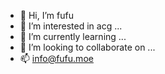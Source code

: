 - 👋 Hi, I’m fufu
- 👀 I’m interested in acg ...
- 🌱 I’m currently learning ...
- 💞️ I’m looking to collaborate on ...
- 📫 info@fufu.moe

<!---
efufu/efufu is a ✨ special ✨ repository because its `README.md` (this file) appears on your GitHub profile.
You can click the Preview link to take a look at your changes.
--->
